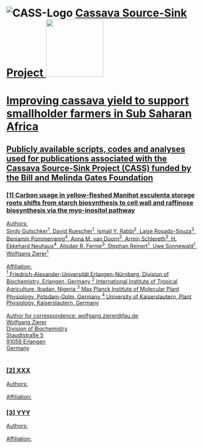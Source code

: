 # ![CASS-Logo](https://cass-research.org/wp-content/uploads/2019/05/CASS-Logo_freigestellt.png) <u>Cassava Source-Sink Project<u/> <img src="https://www.biochemie.nat.fau.de/files/2022/04/bc_logo.png" width="150" height="150"> <br/>
# Improving cassava yield to support smallholder farmers in Sub Saharan Africa<br />
## Publicly available scripts, codes and analyses used for publications associated with the Cassava Source-Sink Project (CASS) funded by the Bill and Melinda Gates Foundation



### **[1] Carbon usage in yellow-fleshed Manihot esculenta storage roots shifts from starch biosynthesis to cell wall and raffinose biosynthesis via the myo-inositol pathway**<br />
Authors:<br />
Sindy Gutschker<sup>1</sup>, David Ruescher<sup>1</sup>, Ismail Y. Rabbi<sup>2</sup>, Laise Rosado-Souza<sup>3</sup>, Benjamin Pommerrenig<sup>4</sup>, Anna M. van Doorn<sup>2</sup>, Armin Schlereth<sup>3</sup>, H. Ekkehard Neuhaus<sup>4</sup>, Alisdair R. Fernie<sup>3</sup>, Stephan Reinert<sup>1</sup>, Uwe Sonnewald<sup>1</sup>, Wolfgang Zierer<sup>1</sup><br /><br />
Affiliation:<br />
<sup>1</sup> Friedrich-Alexander-Universität Erlangen-Nürnberg, Division of Biochemistry, Erlangen, Germany
<sup>2</sup> International Institute of Tropical Agriculture, Ibadan, Nigeria
<sup>3</sup> Max Planck Institute of Molecular Plant Physiology, Potsdam-Golm, Germany
<sup>4</sup> University of Kaiserslautern, Plant Physiology, Kaiserslautern, Germany<br /><br />
Author for correspondence: wolfgang.zierer@fau.de<br />
Wolfgang Zierer<br />
Division of Biochemistry<br />
Staudtstraße 5<br />
91058 Erlangen<br />
Germany<br /><br />

### **[2] XXX**<br />
Authors:<br /><br />
Affiliation:<br />

### **[3] YYY**<br />
Authors:<br /><br />
Affiliation:<br />
